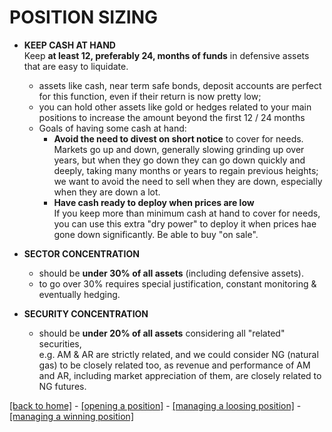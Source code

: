 # POSITION SIZING

- **KEEP CASH AT HAND**  
  Keep **at least 12, preferably 24, months of funds** 
  in defensive assets that are easy to liquidate.   
    - assets like cash, near term safe bonds, deposit accounts are perfect 
      for this function, even if their return is now pretty low;  
    - you can hold other assets like gold or hedges related to your main positions
      to increase the amount beyond the first 12 / 24 months
  - Goals of having some cash at hand:
    - **Avoid the need to divest on short notice** to cover for needs.  
      Markets go up and down, generally slowing grinding up over years,
      but when they go down they can go down quickly and deeply,
      taking many months or years to regain previous heights;
      we want to avoid the need to sell when they are down,
      especially when they are down a lot.
    - **Have cash ready to deploy when prices are low**  
      If you keep more than minimum cash at hand to cover for needs,
      you can use this extra "dry power" to deploy it when prices 
      hae gone down significantly. Be able to buy "on sale".


- **SECTOR CONCENTRATION** 
  - should be **under 30% of all assets** (including defensive assets).  
  - to go over 30% requires special justification, constant monitoring & eventually hedging.
  

- **SECURITY CONCENTRATION** 
  - should be **under 20% of all assets** considering all "related" securities,  
    e.g. AM & AR are strictly related, and we could consider NG (natural gas) 
    to be closely related too, as revenue and performance of AM and AR,
    including market appreciation of them, are closely related to NG futures.


[[back to home]](README.md) - 
[[opening a position]](position-open.md) -
[[managing a loosing position]](managing-losers.md) -
[[managing a winning position]](managing-winners.md)